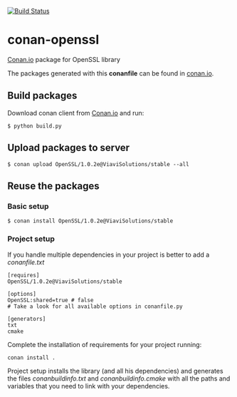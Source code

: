 [![Build Status](https://travis-ci.org/ViaviSolutions/conan-openssl.svg?branch=master)](https://travis-ci.org/ViaviSolutions/conan-openssl)

# conan-openssl

[Conan.io](https://conan.io) package for OpenSSL library

The packages generated with this **conanfile** can be found in [conan.io](https://conan.io/source/OpenSSL/1.0.2e/ViaviSolutions/stable1.2.8/ViaviSolutions/stable).

## Build packages

Download conan client from [Conan.io](https://conan.io) and run:

    $ python build.py

## Upload packages to server

    $ conan upload OpenSSL/1.0.2e@ViaviSolutions/stable --all

## Reuse the packages

### Basic setup

    $ conan install OpenSSL/1.0.2e@ViaviSolutions/stable

### Project setup

If you handle multiple dependencies in your project is better to add a *conanfile.txt*

    [requires]
    OpenSSL/1.0.2e@ViaviSolutions/stable

    [options]
    OpenSSL:shared=true # false
    # Take a look for all available options in conanfile.py

    [generators]
    txt
    cmake

Complete the installation of requirements for your project running:</small></span>

    conan install .

Project setup installs the library (and all his dependencies) and generates the files *conanbuildinfo.txt* and *conanbuildinfo.cmake* with all the paths and variables that you need to link with your dependencies.
